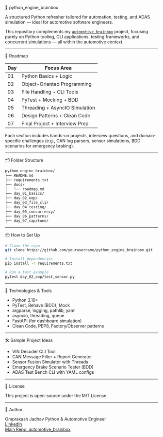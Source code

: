 🚀 python_engine_brainbox

A structured Python refresher tailored for automation, testing, and ADAS simulation — ideal for automotive software engineers.

This repository complements my [`automotive_brainbox`](https://github.com/Op9745/automotive-brainbox) project, focusing purely on Python tooling, CLI applications, testing frameworks, and concurrent simulations — all within the automotive context.

---

🧭 Roadmap

| Day | Focus Area                     |
|-----|--------------------------------|
| 01  | Python Basics + Logic          |
| 02  | Object-Oriented Programming    |
| 03  | File Handling + CLI Tools      |
| 04  | PyTest + Mocking + BDD         |
| 05  | Threading + AsyncIO Simulation |
| 06  | Design Patterns + Clean Code   |
| 07  | Final Project + Interview Prep |

Each section includes hands-on projects, interview questions, and domain-specific challenges (e.g., CAN log parsers, sensor simulations, BDD scenarios for emergency braking).

---

🗂️ Folder Structure

```bash
python_engine_brainbox/
├── README.md
├── requirements.txt
├── docs/
│   └── roadmap.md
├── day_01_basics/
├── day_02_oop/
├── day_03_file_cli/
├── day_04_testing/
├── day_05_concurrency/
├── day_06_patterns/
├── day_07_capstone/
```

---

📦 How to Set Up

```bash
# Clone the repo
git clone https://github.com/yourusername/python_engine_brainbox.git

# Install dependencies
pip install -r requirements.txt

# Run a test example
pytest day_02_oop/test_sensor.py
```

---

🧪 Technologies & Tools

- Python 3.10+
- PyTest, Behave (BDD), Mock
- argparse, logging, pathlib, yaml
- asyncio, threading, queue
- FastAPI (for dashboard simulation)
- Clean Code, PEP8, Factory/Observer patterns

---

🛠 Sample Project Ideas

- VIN Decoder CLI Tool
- CAN Message Filter + Report Generator
- Sensor Fusion Simulator with Threads
- Emergency Brake Scenario Tester (BDD)
- ADAS Test Bench CLI with YAML configs

---

📄 License

This project is open-source under the MIT License.

---

👤 Author

Omprakash Jadhav 
Python & Automotive Engineer  
[LinkedIn](https://www.linkedin.com/in/omprakash-jadhav-65821a142/)  
[Main Repo: automotive_brainbox](https://github.com/Op9745/automotive-brainbox)
